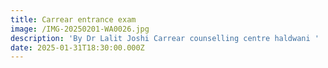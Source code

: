 ```yaml
---
title: Carrear entrance exam
image: /IMG-20250201-WA0026.jpg
description: 'By Dr Lalit Joshi Carrear counselling centre haldwani '
date: 2025-01-31T18:30:00.000Z
---
```



